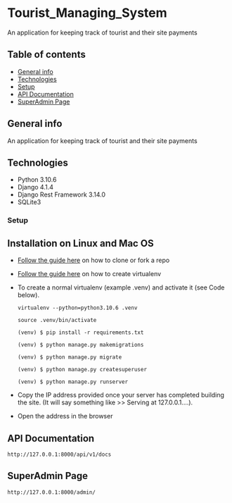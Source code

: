 # Tourist_Managing_System
An application for keeping track of tourist and their site payments

## Table of contents
* [General info](#general-info)
* [Technologies](#technologies)
* [Setup](#setup)
* [API Documentation](#api-documentation)
* [SuperAdmin Page]()


## General info
An application for keeping track of tourist and their site payments


## Technologies
* Python 3.10.6
* Django 4.1.4
* Django Rest Framework 3.14.0
* SQLite3

### Setup
## Installation on Linux and Mac OS

* [Follow the guide here](https://help.github.com/articles/fork-a-repo) on how to clone or fork a repo
* [Follow the guide here](http://simononsoftware.com/virtualenv-tutorial/) on how to create virtualenv

* To create a normal virtualenv (example .venv) and activate it (see Code below).

  ```
  virtualenv --python=python3.10.6 .venv
  
  source .venv/bin/activate

  (venv) $ pip install -r requirements.txt

  (venv) $ python manage.py makemigrations

  (venv) $ python manage.py migrate

  (venv) $ python manage.py createsuperuser 

  (venv) $ python manage.py runserver
  ```
  
* Copy the IP address provided once your server has completed building the site. (It will say something like >> Serving at 127.0.0.1....).
* Open the address in the browser

## API Documentation
```
http://127.0.0.1:8000/api/v1/docs
```

## SuperAdmin Page
```
http://127.0.0.1:8000/admin/
```
